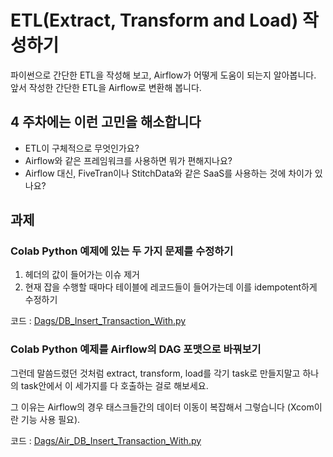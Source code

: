 # ETL(Extract, Transform and Load) 작성하기

파이썬으로 간단한 ETL을 작성해 보고, Airflow가 어떻게 도움이 되는지 알아봅니다.   
앞서 작성한 간단한 ETL을 Airflow로 변환해 봅니다.

## 4 주차에는 이런 고민을 해소합니다

* ETL이 구체적으로 무엇인가요?
* Airflow와 같은 프레임워크를 사용하면 뭐가 편해지나요?
* Airflow 대신, FiveTran이나 StitchData와 같은 SaaS를 사용하는 것에 차이가 있나요?

## 과제

### Colab Python 예제에 있는 두 가지 문제를 수정하기 

1. 헤더의 값이 들어가는 이슈 제거 
2. 현재 잡을 수행할 때마다 테이블에 레코드들이 들어가는데 이를 idempotent하게 수정하기

코드 : [Dags/DB_Insert_Transaction_With.py](Dags/DB_Insert_Transaction_With.py) 

### Colab Python 예제를 Airflow의 DAG 포맷으로 바꿔보기  

그런데 말씀드렸던 것처럼 extract, transform, load를 각기 task로 만들지말고 하나의 task안에서 이 세가지를 다 호출하는 걸로 해보세요.   

그 이유는 Airflow의 경우 태스크들간의 데이터 이동이 복잡해서 그렇습니다 (Xcom이란 기능 사용 필요). 

코드 : [Dags/Air_DB_Insert_Transaction_With.py](Dags/Air_DB_Insert_Transaction_With.py)